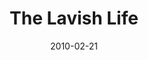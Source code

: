 ---
title: "The Lavish Life"
speaker: "Alex Chu"
date: "2010-02-21"
sermonUrl: "//35.190.93.184/sermons/20100221_sunday_alex_chu_the_lavish_life.mp3"
---